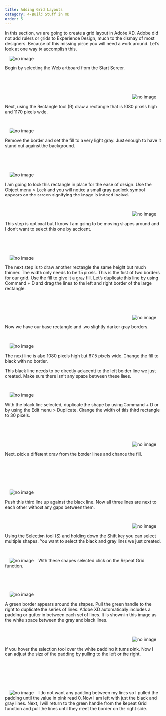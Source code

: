 ```yaml
---
title: Adding Grid Layouts
category: 4-Build Stuff in XD
order: 5
---
```


In this section, we are going to create a grid layout in Adobe XD. Adobe did not add rulers or grids to Experience Design, much to the dismay of most designers. Because of this missing piece you will need a work around. Let’s look at one way to accomplish this.


 <img style="padding: 0px 15px;float:left;" src="https://iwilfried.github.io/Adobe-XD-eBook/images/XD-GridLayout-01.png" alt="no image"/>  
 
&nbsp;   

Begin by selecting the Web artboard from the Start Screen.

&nbsp;   

&nbsp;   

<img style="padding: 0px 15px;float:right;" src="https://iwilfried.github.io/Adobe-XD-eBook/images/XD-GridLayout-02.png" alt="no image"/>  

&nbsp;   

Next, using the Rectangle tool (R) draw a rectangle that is 1080 pixels high and 1170 pixels wide.



&nbsp;   

<img style="padding: 0px 15px;float:left;" src="https://iwilfried.github.io/Adobe-XD-eBook/images/XD-GridLayout-03.png" alt="no image"/>  

&nbsp;   

Remove the border and set the fill to a very light gray. Just enough to have it stand out against the background.

&nbsp;   

&nbsp;   

<img style="padding: 0px 15px;float:left;" src="https://iwilfried.github.io/Adobe-XD-eBook/images/XD-GridLayout-04.png" alt="no image"/>  

&nbsp;   

I am going to lock this rectangle in place for the ease of design. 
Use the Object menu > Lock and you will notice a small gray padlock symbol appears on the screen signifying the image is indeed locked.


&nbsp;   

<img style="padding: 0px 15px;float:right;" src="https://iwilfried.github.io/Adobe-XD-eBook/images/XD-GridLayout-05.png" alt="no image"/>  

&nbsp;   

This step is optional but I know I am going to be moving shapes around and I don’t want to select this one by accident.

&nbsp;   

&nbsp;   

<img style="padding: 0px 15px;float:left;" src="https://iwilfried.github.io/Adobe-XD-eBook/images/XD-GridLayout-06.png" alt="no image"/>  

 &nbsp;   
 
The next step is to draw another rectangle the same height but much thinner. The width only needs to be 15 pixels.
This is the first of two borders for our grid. Use the fill to give it a gray fill. Let’s duplicate this line by using Command + D and drag the lines to the left and right border of the large rectangle.
 
&nbsp;   

&nbsp;   

<img style="padding: 0px 15px;float:right;" src="https://iwilfried.github.io/Adobe-XD-eBook/images/XD-GridLayout-07.png" alt="no image"/>  

&nbsp;   

Now we have our base rectangle and two slightly darker gray borders.

&nbsp;   

<img style="padding: 0px 15px;float:left;" src="https://iwilfried.github.io/Adobe-XD-eBook/images/XD-GridLayout-08.png" alt="no image"/>  

&nbsp;   

The next line is also 1080 pixels high but 67.5 pixels wide. 
Change the fill to black with no border.

This black line needs to be directly adjacentt to the left border line we just created. Make sure there isn’t any space between these lines.

&nbsp;   

<img style="padding: 0px 15px;float:left;" src="https://iwilfried.github.io/Adobe-XD-eBook/images/XD-GridLayout-09.png" alt="no image"/>  

&nbsp;   

With the black line selected, duplicate the shape by using Command + D or by using the Edit menu > Duplicate.
Change the width of this third rectangle to 30 pixels.

&nbsp;   

&nbsp;   

<img style="padding: 0px 15px;float:right;" src="https://iwilfried.github.io/Adobe-XD-eBook/images/XD-GridLayout-10.png" alt="no image"/>  

&nbsp;   

Next, pick a different gray from the border lines and change the fill.

&nbsp;   

&nbsp;   

&nbsp;   

<img style="padding: 0px 15px;float:left;" src="https://iwilfried.github.io/Adobe-XD-eBook/images/XD-GridLayout-11.png" alt="no image"/> 

&nbsp;   

Push this third line up against the black line. Now all three lines are next to each other without any gaps between them.  


&nbsp;   

<img style="padding: 0px 15px;float:right;" src="https://iwilfried.github.io/Adobe-XD-eBook/images/XD-GridLayout-12.png" alt="no image"/>  

&nbsp;   

Using the Selection tool (S) and holding down the Shift key you can select multiple shapes.
You want to select the black and gray lines we just created.
  
&nbsp;   

  
<img style="padding: 0px 15px;float:left;" src="https://iwilfried.github.io/Adobe-XD-eBook/images/XD-GridLayout-13.png" alt="no image"/>  

With these shapes selected click on the Repeat Grid function.
  
&nbsp;   

&nbsp;   
  
<img style="padding: 0px 15px;float:left;" src="https://iwilfried.github.io/Adobe-XD-eBook/images/XD-GridLayout-14.png" alt="no image"/>
&nbsp;   

A green border appears around the shapes. Pull the green handle to the right to duplicate the series of lines.
Adobe XD automatically includes a padding or gutter in between each set of lines. It is shown in this image as the white space between the gray and black lines.

&nbsp;   

 <img style="padding: 0px 15px;float:right;" src="https://iwilfried.github.io/Adobe-XD-eBook/images/XD-GridLayout-15.png" alt="no image"/>  

&nbsp;   

If you hover the selection tool over the white padding it turns pink. Now I can adjust the size of the padding by pulling to the left or the right.

&nbsp;   

&nbsp;   

&nbsp;   

<img style="padding: 0px 15px;float:left;" src="https://iwilfried.github.io/Adobe-XD-eBook/images/XD-GridLayout-16.png" alt="no image"/> 

I do not want any padding between my lines so I pulled the padding until the value in pink read 0. Now I am left with just the black and gray lines.
Next, I will return to the green handle from the Repeat Grid function and pull the lines until they meet the border on the right side.

&nbsp;   

&nbsp;   

&nbsp;   

&nbsp;   

&nbsp;   

&nbsp;   
